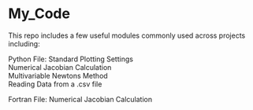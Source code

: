 # My_Code
This repo includes a few useful modules commonly used across projects including:  

Python File:
Standard Plotting Settings  
Numerical Jacobian Calculation  
Multivariable Newtons Method  
Reading Data from a .csv file  

Fortran File:
Numerical Jacobian Calculation

